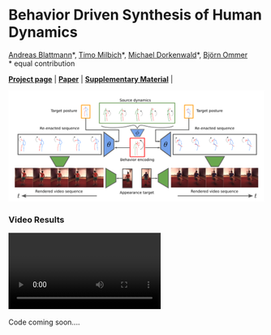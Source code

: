 # Behavior Driven Synthesis of Human Dynamics

[Andreas Blattmann](xx)\*,
[Timo Milbich](https://timomilbich.github.io/)\*,
[Michael Dorkenwald](https://mdork.github.io/)\*,
[Björn Ommer](https://hci.iwr.uni-heidelberg.de/Staff/bommer)<br/>
\* equal contribution

[**Project page**](https://compvis.github.io/behavior-driven-video-synthesis/) | 
[**Paper**](XX) | 
[**Supplementary Material**](XX) |

![teaser](https://github.com/CompVis/behavior-driven-video-synthesis/blob/gh-pages/images/first-page.png "Method pipeline")


### Video Results   
![](https://github.com/CompVis/behavior-driven-video-synthesis/blob/gh-pages/images/behavior_transfer1_RGB.mp4 "Method pipeline")


Code coming soon....
